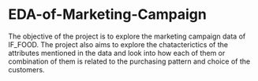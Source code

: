 # EDA-of-Marketing-Campaign
The objective of the project is to explore the marketing campaign data of IF_FOOD. The project also aims to explore the chatacterictics of the attributes mentioned in the data and look into how each of them or combination of them is related to the purchasing pattern and choice of the customers.
